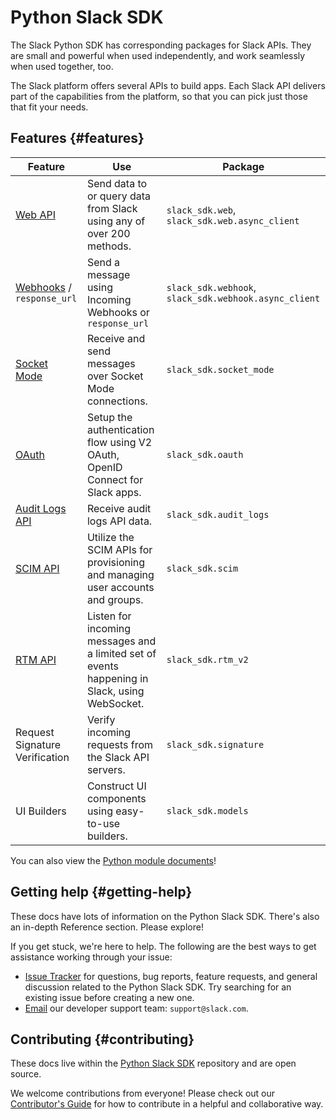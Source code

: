 # Python Slack SDK

The Slack Python SDK has corresponding packages for Slack APIs. They are small and powerful when used independently, and work seamlessly when used together, too.

The Slack platform offers several APIs to build apps. Each Slack API delivers part of the capabilities from the platform, so that you can pick just those that fit your needs.

## Features {#features}

| Feature | Use | Package |
|---|---|---|
| [Web API](/tools/python-slack-sdk/web)  | Send data to or query data from Slack using any of over 200 methods. | `slack_sdk.web`, `slack_sdk.web.async_client` |
| [Webhooks](/tools/python-slack-sdk/webhook) / `response_url`  | Send a message using Incoming Webhooks or `response_url` | `slack_sdk.webhook`, `slack_sdk.webhook.async_client`  |
| [Socket Mode](/tools/python-slack-sdk/socket-mode) | Receive and send messages over Socket Mode connections. | `slack_sdk.socket_mode`  |
| [OAuth](/tools/python-slack-sdk/oauth)  | Setup the authentication flow using V2 OAuth, OpenID Connect for Slack apps.  | `slack_sdk.oauth` |
| [Audit Logs API](/tools/python-slack-sdk/audit-logs)   | Receive audit logs API data. | `slack_sdk.audit_logs` |
| [SCIM API](/tools/python-slack-sdk/scim)  | Utilize the SCIM APIs for provisioning and managing user accounts and groups.   | `slack_sdk.scim` |
| [RTM API](/tools/python-slack-sdk/rtm) | Listen for incoming messages and a limited set of events happening in Slack, using WebSocket. | `slack_sdk.rtm_v2` |
| Request Signature Verification | Verify incoming requests from the Slack API servers. | `slack_sdk.signature` |
| UI Builders | Construct UI components using easy-to-use builders.   | `slack_sdk.models` |

You can also view the [Python module documents](https://docs.slack.dev/python-slack-sdk/reference)!

## Getting help {#getting-help}

These docs have lots of information on the Python Slack SDK. There's also an in-depth Reference section. Please explore!

If you get stuck, we're here to help. The following are the best ways to get assistance working through your issue:

* [Issue Tracker](http://github.com/slackapi/python-slack-sdk/issues) for questions, bug reports, feature requests, and general discussion related to the Python Slack SDK. Try searching for an existing issue before creating a new one.
* [Email](mailto:support@slack.com) our developer support team: `support@slack.com`.

## Contributing {#contributing}

These docs live within the [Python Slack SDK](https://github.com/slackapi/python-slack-sdk) repository and are open source.

We welcome contributions from everyone! Please check out our [Contributor's Guide](https://github.com/slackapi/python-slack-sdk/blob/main/.github/contributing.md) for how to contribute in a helpful and collaborative way.
